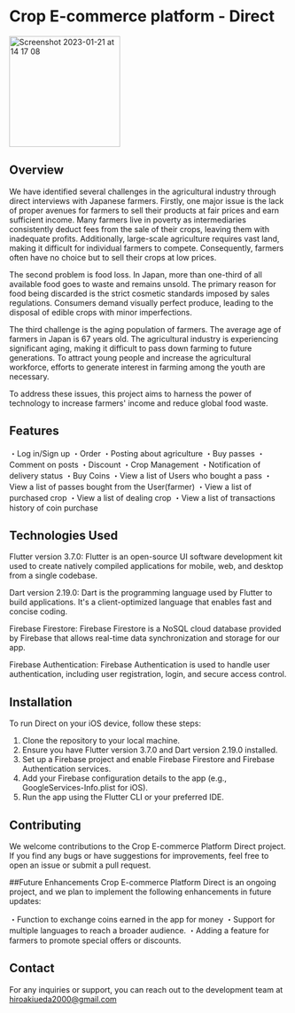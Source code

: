# Crop E-commerce platform - Direct

<img width="200" alt="Screenshot 2023-01-21 at 14 17 08" src="https://github.com/Hiroaki-hey-jude/pomodolo/assets/76618285/568b658f-d09a-4176-b83d-11a878353edb">

## Overview
We have identified several challenges in the agricultural industry through direct interviews with Japanese farmers. Firstly, one major issue is the lack of proper avenues for farmers to sell their products at fair prices and earn sufficient income. Many farmers live in poverty as intermediaries consistently deduct fees from the sale of their crops, leaving them with inadequate profits. Additionally, large-scale agriculture requires vast land, making it difficult for individual farmers to compete. Consequently, farmers often have no choice but to sell their crops at low prices.

The second problem is food loss. In Japan, more than one-third of all available food goes to waste and remains unsold. The primary reason for food being discarded is the strict cosmetic standards imposed by sales regulations. Consumers demand visually perfect produce, leading to the disposal of edible crops with minor imperfections.

The third challenge is the aging population of farmers. The average age of farmers in Japan is 67 years old. The agricultural industry is experiencing significant aging, making it difficult to pass down farming to future generations. To attract young people and increase the agricultural workforce, efforts to generate interest in farming among the youth are necessary.

To address these issues, this project aims to harness the power of technology to increase farmers' income and reduce global food waste.

## Features
・Log in/Sign up
・Order
・Posting about agriculture
・Buy passes
・Comment on posts
・Discount
・Crop Management
・Notification of delivery status
・Buy Coins
・View a list of  Users who bought a pass
・View a list of passes bought from the User(farmer)
・View a list of purchased crop
・View a list of dealing crop
・View a list of transactions history of coin purchase

## Technologies Used
Flutter version 3.7.0: Flutter is an open-source UI software development kit used to create natively compiled applications for mobile, web, and desktop from a single codebase.

Dart version 2.19.0: Dart is the programming language used by Flutter to build applications. It's a client-optimized language that enables fast and concise coding.

Firebase Firestore: Firebase Firestore is a NoSQL cloud database provided by Firebase that allows real-time data synchronization and storage for our app.

Firebase Authentication: Firebase Authentication is used to handle user authentication, including user registration, login, and secure access control.


## Installation
To run Direct on your iOS device, follow these steps:

1. Clone the repository to your local machine.
2. Ensure you have Flutter version 3.7.0 and Dart version 2.19.0 installed.
3. Set up a Firebase project and enable Firebase Firestore and Firebase Authentication services.
4. Add your Firebase configuration details to the app (e.g., GoogleServices-Info.plist for iOS).
5. Run the app using the Flutter CLI or your preferred IDE.

## Contributing
We welcome contributions to the Crop E-commerce Platform Direct project. If you find any bugs or have suggestions for improvements, feel free to open an issue or submit a pull request.

##Future Enhancements
Crop E-commerce Platform Direct is an ongoing project, and we plan to implement the following enhancements in future updates:

・Function to exchange coins earned in the app for money
・Support for multiple languages to reach a broader audience.
・Adding a feature for farmers to promote special offers or discounts.


## Contact
For any inquiries or support, you can reach out to the development team at hiroakiueda2000@gmail.com

